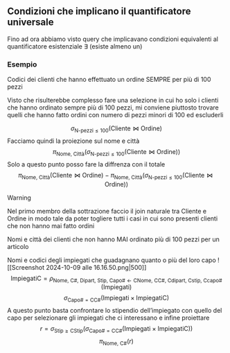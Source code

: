 ## Condizioni che implicano il quantificatore  universale
Fino ad ora abbiamo visto query che implicavano condizioni equivalenti al quantificatore esistenziale $\exists$ (esiste almeno un)


### Esempio
Codici dei clienti che hanno effettuato un ordine SEMPRE per più di 100 pezzi

Visto che risulterebbe complesso fare una selezione in cui ho solo i clienti che hanno ordinato sempre più di 100 pezzi, mi conviene piuttosto trovare quelli che hanno fatto ordini con numero di pezzi minori di 100 ed escluderli

$$
\sigma_{\text{N-pezzi}\leq 100}(\text{Cliente}\bowtie\text{Ordine})
$$
Facciamo quindi la proiezione sul nome e città
$$
\pi_{\text{Nome, Città}}(\sigma_{\text{N-pezzi}\leq 100}(\text{Cliente}\bowtie\text{Ordine}))
$$
Solo a questo punto posso fare la diffrenza con il totale
$$
\pi_{\text{Nome, Città}}(\text{Cliente}\bowtie\text{Ordine})-\pi_{\text{Nome, Città}}(\sigma_{\text{N-pezzi}\leq 100}(\text{Cliente}\bowtie\text{Ordine}))
$$
> [!warning]
> Nel primo membro della sottrazione faccio il join naturale tra $\text{Cliente}$ e $\text{Ordine}$ in modo tale da poter togliere tutti i casi in cui sono presenti clienti che non hanno mai fatto ordini


Nomi e città dei clienti che non hanno MAI ordinato più di 100 pezzi per un articolo



Nomi e codici  degli impiegati che guadagnano quanto o più del loro capo
![[Screenshot 2024-10-09 alle 16.16.50.png|500]]
$$
\text{ImpiegatiC} = \rho_{\text{Nome, C\#, Dipart, Stip, Capo\#}\leftarrow\text{CNome, CC\#, Cdipart, Cstip, Ccapo\#}}(\text{Impiegati})
$$
$$
\sigma_{\text{Capo\#}=\text{CC\#}}(\text{Impiegati}\times \text{ImpiegatiC})
$$
A questo punto basta confrontare lo stipendio dell’impiegato con quello del capo per selezionare gli impiegati che ci interessano e infine proiettare
$$
r =\sigma_{\text{Stip}\geq \text{CStip}}(\sigma_{\text{Capo\#}=\text{CC\#}}(\text{Impiegati}\times \text{ImpiegatiC}))
$$
$$
\pi_{\text{Nome, C\#}}(r)
$$

